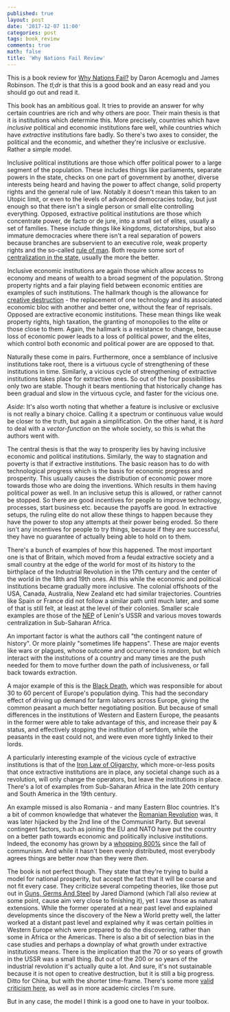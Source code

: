 ```yaml
---
published: true
layout: post
date: '2017-12-07 11:00'
categories: post
tags: book_review
comments: true
math: false
title: 'Why Nations Fail Review'
---
```

This is a book review for [Why Nations Fail?](https://www.amazon.com/Why-Nations-Fail-Prosperity-ebook/dp/B0058Z4NR8) by Daron Acemoglu and James Robinson. The _tl;dr_ is that this is a good book and an easy read and you should go out and read it.

This book has an ambitious goal. It tries to provide an answer for why certain countries are rich and why others are poor. Their main thesis is that it is institutions which determine this. More precisely, countries which have _inclusive_ political and economic institutions fare well, while countries which have _extractive_ institutions fare badly. So there's two axes to consider, the political and the economic, and whether they're inclusive or exclusive. Rather a simple model.

Inclusive political institutions are those which offer political power to a large segment of the population. These includes things like parliaments, separate powers in the state, checks on one part of government by another, diverse interests being heard and having the power to affect change, solid property rights and the general rule of law. Notably it doesn't mean this taken to an Utopic limit, or even to the levels of advanced democracies today, but just enough so that there isn't a single person or small elite controlling everything. Opposed, extractive political institutions are those which concentrate power, de facto or de jure, into a small set of elites, usually a set of families. These include things like kingdoms, dictatorships, but also immature democracies where there isn't a real separation of powers because branches are subservient to an executive role, weak property rights and the so-called [rule of man](https://en.wikipedia.org/wiki/Rule_of_man). Both require some sort of [centralization in the state](https://en.wikipedia.org/wiki/Centralized_government), usually the more the better.

Inclusive economic institutions are again those which allow access to economy and means of wealth to a broad segment of the population. Strong property rights and a fair playing field between economic entities are examples of such institutions. The hallmark though is the allowance for [creative destruction](https://www.investopedia.com/terms/c/creativedestruction.asp) - the replacement of one technology and its associated economic bloc with another and better one, without the fear of reprisals. Opposed are extractive economic institutions. These mean things like weak property rights, high taxation, the granting of monopolies to the elite or those close to them. Again, the hallmark is a resistance to change, because loss of economic power leads to a loss of political power, and the elites, which control both economic and political power are are opposed to that.

Naturally these come in pairs. Furthermore, once a semblance of inclusive institutions take root, there is a virtuous cycle of strengthening of these institutions in time. Similarly, a vicious cycle of strengthening of extractive institutions takes place for extractive ones. So out of the four possibilities only two are stable. Though it bears mentioning that historically change has been gradual and slow in the virtuous cycle, and faster for the vicious one.

_Aside_: It's also worth noting that whether a feature is inclusive or exclusive is not really a binary choice. Calling it a spectrum or continuous value would be closer to the truth, but again a simplification. On the other hand, it is _hard_ to deal with a _vector-function_ on the whole society, so this is what the authors went with.

The central thesis is that the way to prosperity lies by having inclusive economic and political institutions. Similarly, the way to stagnation and poverty is that if extractive institutions. The basic reason has to do with technological progress which is the basis for economic progress and prosperity. This usually causes the distribution of economic power more towards those who are doing the inventions. Which results in them having political power as well. In an inclusive setup this is allowed, or rather cannot be stopped. So there are good incentives for people to improve technology, processes, start business etc. because the payoffs are good. In extractive setups, the ruling elite do not allow these things to happen because they have the power to stop any attempts at their power being eroded. So there isn't any incentives for people to try things, because if they are successful, they have no guarantee of actually being able to hold on to them.

There's a bunch of examples of how this happened. The most important one is that of Britain, which moved from a feudal extractive society and a small country at the edge of the world for most of its history to the birthplace of the Industrial Revolution in the 17th century and the center of the world in the 18th and 19th ones. All this while the economic and political institutions became gradually more inclusive. The colonial offshoots of the USA, Canada, Australia, New Zealand etc had similar trajectories. Countries like Spain or France did not follow a similar path until much later, and some of that is still felt, at least at the level of their colonies.
Smaller scale examples are those of the [NEP](https://en.wikipedia.org/wiki/New_Economic_Policy) of Lenin's USSR and various moves towards centralization in Sub-Saharan Africa.

An important factor is what the authors call "the contingent nature of history". Or more plainly "sometimes life happens". These are major events like wars or plagues, whose outcome and occurrence is _random_, but which interact with the institutions of a country and many times are the push needed for them to move further down the path of inclusiveness, or fall back towards extraction.

A major example of this is the [Black Death](https://en.wikipedia.org/wiki/Black_Death), which was responsible for about 30 to 60 percent of Europe's population dying. This had the secondary effect of driving up demand for farm laborers across Europe, giving the common peasant a much better negotiating position. But because of small differences in the institutions of Western and Eastern Europe, the peasants in the former were able to take advantage of this, and increase their pay & status, and effectively stopping the institution of serfdom, while the peasants in the east could not, and were even more tightly linked to their lords.

A particularly interesting example of the vicious cycle of extractive institutions is that of the [Iron Law of Oligarchy](https://en.wikipedia.org/wiki/Iron_law_of_oligarchy), which more-or-less posits that once extractive institutions are in place, any societal change such as a revolution, will only change the operators, but leave the institutions in place. There's a lot of examples from Sub-Saharan Africa in the late 20th century and South America in the 19th century.

An example missed is also Romania - and many Eastern Bloc countries. It's a bit of common knowledge that whatever the [Romanian Revolution](https://en.wikipedia.org/wiki/Romanian_Revolution) was, it was later hijacked by the 2nd line of the Communist Party. But several contingent factors, such as joining the EU and NATO have put the country on a better path towards economic and politically inclusive institutions. Indeed, the economy has grown by a [whopping 800%](http://riscograma.ro/13709/ghici-care-economie-a-crescut-cu-800-in-25-de-ani/) since the fall of communism. And while it hasn't been evenly distributed, most everybody agrees things are better _now_ than they were _then_.

The book is not perfect though. They state that they're trying to build a model for national prosperity, but accept the fact that it will be coarse and not fit every case. They criticize several competing theories, like those put out in [Guns, Germs And Steel](https://en.m.wikipedia.org/wiki/Guns,_Germs,_and_Steel) by Jared Diamond (which I’all also review at some point, cause aim very close to finishing it), yet I saw those as natural extensions. While the former operated at a near past level and explained developments since the discovery of the New a World pretty well, the latter worked at a distant past level and explained why it was certain polities in Western Europe which were prepared to do the discovering, rather than some in Africa or the Americas. There is also a bit of selection bias in the case studies and perhaps a downplay of what growth under extractive institutions means. There is the implication that the 70 or so years of growth in the USSR was a small thing. But out of the 200 or so years of the industrial revolution it's actually quite a lot. And sure, it's not sustainable because it is not open to creative destruction, but it is still a big progress. Ditto for China, but with the shorter time-frame. There's some more [valid criticism here](https://www.gatesnotes.com/Books/Why-Nations-Fail), as well as in more academic circles I'm sure.

But in any case, the model I think is a good one to have in your toolbox. 
